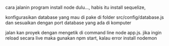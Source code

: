 cara jalanin program
install node dulu...,
habis itu install sequelize,

konfigurasikan database yang mau di pake di folder src/config/database.js dan sesuaikan dengan port database yang ada di komputer

jalan kan proyek dengan mengetik di command line node app.js.
jika ingin reload secara live maka gunakan npm start, kalau error install nodemon